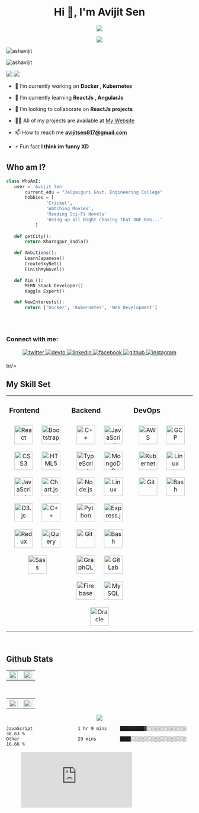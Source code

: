 <h1 align="center">Hi 👋, I'm Avijit Sen</h1>
<p align="center">
<img src="https://readme-typing-svg.herokuapp.com?font=Pacifico&size=29&color=38F718&lines=Aspiring+Full-Stack+Developer" max-width="202px">
<p align="center">
  <img src="https://media.giphy.com/media/L1R1tvI9svkIWwpVYr/giphy.gif" max-width="500px"/>
</p><p align="left"> <img src="https://komarev.com/ghpvc/?username=ashavijit&label=Profile%20views&color=0e75b6&style=flat" alt="ashavijit" /> </p>
<p align="left"> <img src="https://badges.pufler.dev/repos/ashavijit" alt="ashavijit" /> </p>


![](https://img.shields.io/github/followers/ashavijit?style=social)
![](https://img.shields.io/github/stars/ashavijit?style=social)







- 🔭 I’m currently working on **Docker , Kubernetes**

- 🌱 I’m currently learning **ReactJs , AngularJs**

- 👯 I’m looking to collaborate on **ReactJs projects**

- 👨‍💻 All of my projects are available at [My Website](avijitsen-me.vercel.app)

- 📫 How to reach me **avijitsen817@gmail.com**

- ⚡ Fun fact **I think im funny XD**
 ## Who am I?
 ```python
 class WhoAmI:
 	user = 'Avijit Sen'
		current_edu = "Jalpaiguri Govt. Engineering College"
		hobbies = [
				'Cricket',
				'Watching Movies',
				'Reading Sci-Fi Novels'
				'Being up all Night chasing that ONE BUG...'
			]
	
	def getCity():
		return Kharagpur_India()
	
	def Ambitions():
		LearnJapanese()
		CreateSkyNet()
		FinishMyNovel()
		
    def Aim ():
	    MERN Stack Developer()
	    Kaggle Expert()

    def NewInterests():
        return ['Docker', 'Kubernetes', 'Web Development']
		
		
	
 ```
<h3 align="left">Connect with me:</h3>
<div align="center">
<a href="https://twitter.com/Avijitsen123" target="_blank">
<img src=https://img.shields.io/badge/twitter-%2300acee.svg?&style=for-the-badge&logo=twitter&logoColor=white alt=twitter style="margin-bottom: 5px;" />
</a>
<a href="https://dev.to/##" target="_blank">
<img src=https://img.shields.io/badge/dev.to-%2308090A.svg?&style=for-the-badge&logo=dev.to&logoColor=white alt=devto style="margin-bottom: 5px;" />
</a>
<a href="https://linkedin.com/in/avijit-sen-69a00b1b9" target="_blank">
<img src=https://img.shields.io/badge/linkedin-%231E77B5.svg?&style=for-the-badge&logo=linkedin&logoColor=white alt=linkedin style="margin-bottom: 5px;" />
</a>
<a href="https://www.facebook.com/Avijit Sen" target="_blank">
<img src=https://img.shields.io/badge/facebook-%232E87FB.svg?&style=for-the-badge&logo=facebook&logoColor=white alt=facebook style="margin-bottom: 5px;" />
</a>
<a href="https://github.com/ashavijit" target="_blank">
<img src=https://img.shields.io/badge/github-%2324292e.svg?&style=for-the-badge&logo=github&logoColor=white alt=github style="margin-bottom: 5px;" />
</a>
<a href="https://instagram.com/_avijit_sen.jsx" target="_blank">
<img src=https://img.shields.io/badge/instagram-%23000000.svg?&style=for-the-badge&logo=instagram&logoColor=white alt=instagram style="margin-bottom: 5px;" />
</a>  
</div>  

br/>  


## My Skill Set  
<table><tr><td valign="top" width="33%">



### Frontend  
<div align="center">  
<img style="margin: 10px" src="https://profilinator.rishav.dev/skills-assets/react-original-wordmark.svg" alt="React" height="50" />  
<img style="margin: 10px" src="https://profilinator.rishav.dev/skills-assets/bootstrap-plain.svg" alt="Bootstrap" height="50" />  
<img style="margin: 10px" src="https://profilinator.rishav.dev/skills-assets/css3-original-wordmark.svg" alt="CSS3" height="50" />  
<img style="margin: 10px" src="https://profilinator.rishav.dev/skills-assets/html5-original-wordmark.svg" alt="HTML5" height="50" />  
<img style="margin: 10px" src="https://profilinator.rishav.dev/skills-assets/javascript-original.svg" alt="JavaScript" height="50" />  
<img style="margin: 10px" src="https://profilinator.rishav.dev/skills-assets/logo-title.svg" alt="Chart.js" height="50" />  
<img style="margin: 10px" src="https://profilinator.rishav.dev/skills-assets/d3js-original.svg" alt="D3.js" height="50" />  
<img style="margin: 10px" src="https://profilinator.rishav.dev/skills-assets/cplusplus-original.svg" alt="C++" height="50" />  
<img style="margin: 10px" src="https://profilinator.rishav.dev/skills-assets/redux-original.svg" alt="Redux" height="50" />  
<img style="margin: 10px" src="https://profilinator.rishav.dev/skills-assets/jquery.png" alt="jQuery" height="50" />  
<img style="margin: 10px" src="https://profilinator.rishav.dev/skills-assets/sass-original.svg" alt="Sass" height="50" />  
</div>

</td><td valign="top" width="33%">



### Backend  
<div align="center">  
<img style="margin: 10px" src="https://profilinator.rishav.dev/skills-assets/cplusplus-original.svg" alt="C++" height="50" />  
<img style="margin: 10px" src="https://profilinator.rishav.dev/skills-assets/javascript-original.svg" alt="JavaScript" height="50" />  
<img style="margin: 10px" src="https://profilinator.rishav.dev/skills-assets/typescript-original.svg" alt="TypeScript" height="50" />  
<img style="margin: 10px" src="https://profilinator.rishav.dev/skills-assets/mongodb-original-wordmark.svg" alt="MongoDB" height="50" />  
<img style="margin: 10px" src="https://profilinator.rishav.dev/skills-assets/nodejs-original-wordmark.svg" alt="Node.js" height="50" />  
<img style="margin: 10px" src="https://profilinator.rishav.dev/skills-assets/linux-original.svg" alt="Linux" height="50" />  
<img style="margin: 10px" src="https://profilinator.rishav.dev/skills-assets/python-original.svg" alt="Python" height="50" />  
<img style="margin: 10px" src="https://profilinator.rishav.dev/skills-assets/express-original-wordmark.svg" alt="Express.js" height="50" />  
<img style="margin: 10px" src="https://profilinator.rishav.dev/skills-assets/git-scm-icon.svg" alt="Git" height="50" />  
<img style="margin: 10px" src="https://profilinator.rishav.dev/skills-assets/gnu_bash-icon.svg" alt="Bash" height="50" />  
<img style="margin: 10px" src="https://profilinator.rishav.dev/skills-assets/graphql.png" alt="GraphQL" height="50" />  
<img style="margin: 10px" src="https://profilinator.rishav.dev/skills-assets/gitlab.svg" alt="GitLab" height="50" />  
<img style="margin: 10px" src="https://profilinator.rishav.dev/skills-assets/firebase.png" alt="Firebase" height="50" />  
<img style="margin: 10px" src="https://profilinator.rishav.dev/skills-assets/mysql-original-wordmark.svg" alt="MySQL" height="50" />  
<img style="margin: 10px" src="https://profilinator.rishav.dev/skills-assets/oracle-original.svg" alt="Oracle" height="50" />  
</div>

</td><td valign="top" width="33%">



###       DevOps  
<div align="center">  
<img style="margin: 10px" src="https://profilinator.rishav.dev/skills-assets/amazonwebservices-original-wordmark.svg" alt="AWS" height="50" />  
<img style="margin: 10px" src="https://profilinator.rishav.dev/skills-assets/google_cloud-icon.svg" alt="GCP" height="50" />  
<img style="margin: 10px" src="https://profilinator.rishav.dev/skills-assets/kubernetes-icon.svg" alt="Kubernetes" height="50" />  
<img style="margin: 10px" src="https://profilinator.rishav.dev/skills-assets/linux-original.svg" alt="Linux" height="50" />  
<img style="margin: 10px" src="https://profilinator.rishav.dev/skills-assets/git-scm-icon.svg" alt="Git" height="50" />  
<img style="margin: 10px" src="https://profilinator.rishav.dev/skills-assets/gnu_bash-icon.svg" alt="Bash" height="50" />  
</div>

</td></tr></table>  

<br/>  

## Github Stats  
<table><tr><td valign="top" width="50%">

<img src="https://github-readme-stats.vercel.app/api?username=ashavijit&show_icons=true&theme=dark" align="left" style="width: 100%" />

</td><td valign="top" width="50%">

<img src="https://github-readme-stats.vercel.app/api/top-langs/?username=ashavijit&hide_border=true&layout=compact&theme=tokyonight" align="left" style="width: 100%" />

</td></tr></table>  

<br/>

<table><tr><td valign="top" width="50%">

<img src="https://github-readme-streak-stats.herokuapp.com?user=ashavijit&theme=city-lights&hide_border=true&date_format=%5BY.%5Dn.j&stroke=53DD25&currStreakNum=DD2727&dates=DD30A9" align="left" style="width: 100%" />

</td><td valign="top" width="50%">

<img src="https://activity-graph.herokuapp.com/graph?username=ashavijit&theme=react-dark" align="left" style="width: 100%" />

</td></tr></table>  


<div align="center">
  <a href="https://open.spotify.com/user/1xqh9d85ptiurfd4wuzftevro">
    <img src="https://readme-spotify-tingz.vercel.app/api/now-playing">
  </a>
</div>
<!--START_SECTION:waka-->

```text
JavaScript                 1 hr 9 mins     █████████▓░░░░░░░░░░░░░░░   38.63 %
Other                      29 mins         ████░░░░░░░░░░░░░░░░░░░░░   16.66 %
```

<!--END_SECTION:waka-->
<figure><embed src="https://wakatime.com/share/@avijitsen/d309fff8-88d7-4cb8-9e8c-ef2e9e6c4f8d.svg"></embed></figure>
